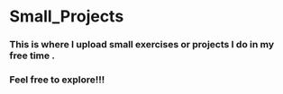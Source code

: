 # Small_Projects
### This is where I upload small exercises or projects I do in my free time . 
### Feel free to explore!!!
